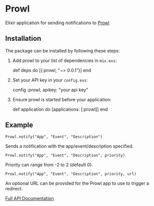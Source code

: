 # Prowl

Elixir application for sending notifications to [Prowl](https://www.prowlapp.com/)

## Installation

The package can be installed by following these steps:

  1. Add prowl to your list of dependencies in `mix.exs`:

        def deps do
          [{:prowl, "~> 0.0.1"}]
        end

  2. Set your API key in your `config.exs`:

        config :prowl, apikey: "your api key"

  3. Ensure prowl is started before your application:

        def application do
          [applications: [:prowl]]
        end

## Example

    Prowl.notify("App", "Event", "Description")

Sends a notification with the app/event/description specified.

    Prowl.notify("App", "Event", "Description", priority)

Priority can range from -2 to 2 (default 0).

    Prowl.notify("App", "Event", "Description", priority, url)

An optional URL can be provided for the Prowl app to use to trigger a redirect.

[Full API Documentation](https://www.prowlapp.com/api.php)
